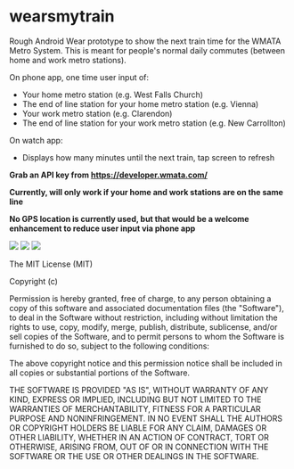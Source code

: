wearsmytrain
============

Rough Android Wear prototype to show the next train time for the WMATA Metro System. This is meant for people's normal daily commutes (between home and work metro stations).

On phone app, one time user input of:
- Your home metro station (e.g. West Falls Church)
- The end of line station for your home metro station (e.g. Vienna)
- Your work metro station (e.g. Clarendon)
- The end of line station for your work metro station (e.g. New Carrollton)

On watch app:
- Displays how many minutes until the next train, tap screen to refresh

**Grab an API key from https://developer.wmata.com/**

**Currently, will only work if your home and work stations are on the same line**
 
**No GPS location is currently used, but that would be a welcome enhancement to reduce user input via phone app**


![](https://raw.githubusercontent.com/jaredalexander/wearsmytrain/master/motivation.png)
![](https://raw.githubusercontent.com/jaredalexander/wearsmytrain/master/watch_app.png)
![](https://raw.githubusercontent.com/jaredalexander/wearsmytrain/master/settings_screen.png)


The MIT License (MIT)

Copyright (c) <year> <copyright holders>

Permission is hereby granted, free of charge, to any person obtaining a copy
of this software and associated documentation files (the "Software"), to deal
in the Software without restriction, including without limitation the rights
to use, copy, modify, merge, publish, distribute, sublicense, and/or sell
copies of the Software, and to permit persons to whom the Software is
furnished to do so, subject to the following conditions:

The above copyright notice and this permission notice shall be included in
all copies or substantial portions of the Software.

THE SOFTWARE IS PROVIDED "AS IS", WITHOUT WARRANTY OF ANY KIND, EXPRESS OR
IMPLIED, INCLUDING BUT NOT LIMITED TO THE WARRANTIES OF MERCHANTABILITY,
FITNESS FOR A PARTICULAR PURPOSE AND NONINFRINGEMENT. IN NO EVENT SHALL THE
AUTHORS OR COPYRIGHT HOLDERS BE LIABLE FOR ANY CLAIM, DAMAGES OR OTHER
LIABILITY, WHETHER IN AN ACTION OF CONTRACT, TORT OR OTHERWISE, ARISING FROM,
OUT OF OR IN CONNECTION WITH THE SOFTWARE OR THE USE OR OTHER DEALINGS IN
THE SOFTWARE.
